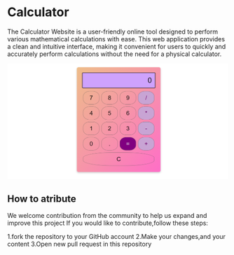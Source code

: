 # Calculator
 
  The Calculator Website is a user-friendly online tool designed to perform various mathematical calculations with ease. This web application provides a clean and intuitive interface, making it convenient for users to quickly and accurately perform calculations without the need for a physical calculator.

  ![image](./img/Screenshot.png)

  ## How to atribute

  We welcome contribution from the community to help us expand and improve this project
  If you would like to contribute,follow these steps:

  1.fork the repository to your GitHub account
  2.Make your changes,and your content
  3.Open new pull request in this repository
